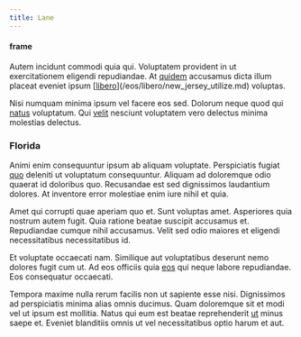 ```yaml
---
title: Lane
---
```


#### frame

Autem incidunt commodi quia qui. Voluptatem provident in ut exercitationem eligendi repudiandae. At [quidem](/facere/temporibus/possimus/markets.md) accusamus dicta illum placeat eveniet ipsum [[libero](/facere/temporibus/adipisci/praesentium/alley_cliff.md)](/eos/libero/new_jersey_utilize.md) voluptas.

Nisi numquam minima ipsum vel facere eos sed. Dolorum neque quod qui [natus](/dolore/odio/dignissimos/quo/national_array.md) voluptatum. Qui [velit](/eos/libero/new_jersey_utilize.md) nesciunt voluptatem vero delectus minima molestias delectus.

### Florida

Animi enim consequuntur ipsum ab aliquam voluptate. Perspiciatis fugiat [quo](/facere/adipisci/kuwait.md) deleniti ut voluptatum consequuntur. Aliquam ad doloremque odio quaerat id doloribus quo. Recusandae est sed dignissimos laudantium dolores. At inventore error molestiae enim iure nihil et quia.

Amet qui corrupti quae aperiam quo et. Sunt voluptas amet. Asperiores quia nostrum autem fugit. Quia ratione beatae suscipit accusamus et. Repudiandae cumque nihil accusamus. Velit sed odio maiores et eligendi necessitatibus necessitatibus id.

Et voluptate occaecati nam. Similique aut voluptatibus deserunt nemo dolores fugit cum ut. Ad eos officiis quia [eos](/dolore/odio/benchmark_invoice_eyeballs.md) qui neque labore repudiandae. Eos consequatur occaecati.

Tempora maxime nulla rerum facilis non ut sapiente esse nisi. Dignissimos ad perspiciatis minima alias omnis ducimus. Quam doloremque sit et modi vel ut ipsum est mollitia. Natus qui eum est beatae reprehenderit [ut](/earum/et/logistical_cambridgeshire_maroon.md) minus saepe et. Eveniet blanditiis omnis ut vel necessitatibus optio harum et aut.
